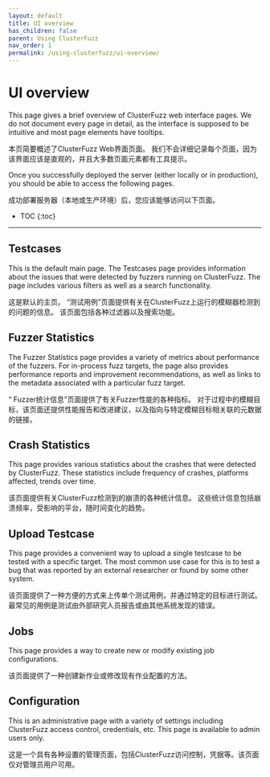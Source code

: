```yaml
---
layout: default
title: UI overview
has_children: false
parent: Using ClusterFuzz
nav_order: 1
permalink: /using-clusterfuzz/ui-overview/
---
```


# UI overview
This page gives a brief overview of ClusterFuzz web interface pages. We do not
document every page in detail, as the interface is supposed to be intuitive and
most page elements have tooltips.

本页简要概述了ClusterFuzz Web界面页面。 我们不会详细记录每个页面，因为该界面应该是直观的，并且大多数页面元素都有工具提示。

Once you successfully deployed the server (either locally or in production),
you should be able to access the following pages.

成功部署服务器（本地或生产环境）后，您应该能够访问以下页面。

- TOC
{:toc}
---

## Testcases
This is the default main page. The Testcases page provides information about the
issues that were detected by fuzzers running on ClusterFuzz. The page includes
various filters as well as a search functionality.

这是默认的主页。 “测试用例”页面提供有关在ClusterFuzz上运行的模糊器检测到的问题的信息。 该页面包括各种过滤器以及搜索功能。

## Fuzzer Statistics
The Fuzzer Statistics page provides a variety of metrics about performance of
the fuzzers. For in-process fuzz targets, the page also provides performance
reports and improvement recommendations, as well as links to the metadata
associated with a particular fuzz target.

“ Fuzzer统计信息”页面提供了有关Fuzzer性能的各种指标。 对于过程中的模糊目标，该页面还提供性能报告和改进建议，以及指向与特定模糊目标相关联的元数据的链接。

## Crash Statistics
This page provides various statistics about the crashes that were detected by
ClusterFuzz. These statistics include frequency of crashes, platforms affected,
trends over time.

该页面提供有关ClusterFuzz检测到的崩溃的各种统计信息。 这些统计信息包括崩溃频率，受影响的平台，随时间变化的趋势。

## Upload Testcase
This page provides a convenient way to upload a single testcase to be tested
with a specific target. The most common use case for this is to test a bug that
was reported by an external researcher or found by some other system.


该页面提供了一种方便的方式来上传单个测试用例，并通过特定的目标进行测试。 最常见的用例是测试由外部研究人员报告或由其他系统发现的错误。

## Jobs
This page provides a way to create new or modify existing job configurations.

该页面提供了一种创建新作业或修改现有作业配置的方法。

## Configuration
This is an administrative page with a variety of settings including ClusterFuzz
access control, credentials, etc. This page is available to admin users only.

这是一个具有各种设置的管理页面，包括ClusterFuzz访问控制，凭据等。该页面仅对管理员用户可用。